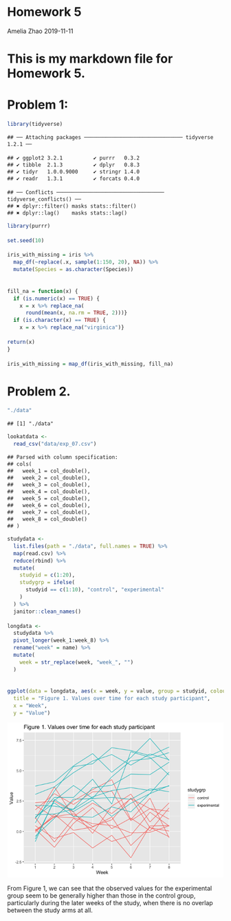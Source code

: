 Homework 5
================
Amelia Zhao
2019-11-11

# This is my markdown file for Homework 5.

# Problem 1:

``` r
library(tidyverse)
```

    ## ── Attaching packages ──────────────────────────────── tidyverse 1.2.1 ──

    ## ✔ ggplot2 3.2.1          ✔ purrr   0.3.2     
    ## ✔ tibble  2.1.3          ✔ dplyr   0.8.3     
    ## ✔ tidyr   1.0.0.9000     ✔ stringr 1.4.0     
    ## ✔ readr   1.3.1          ✔ forcats 0.4.0

    ## ── Conflicts ─────────────────────────────────── tidyverse_conflicts() ──
    ## ✖ dplyr::filter() masks stats::filter()
    ## ✖ dplyr::lag()    masks stats::lag()

``` r
library(purrr)

set.seed(10)

iris_with_missing = iris %>% 
  map_df(~replace(.x, sample(1:150, 20), NA)) %>%
  mutate(Species = as.character(Species)) 


fill_na = function(x) {
  if (is.numeric(x) == TRUE) {
    x = x %>% replace_na(
      round(mean(x, na.rm = TRUE, 2)))}
  if (is.character(x) == TRUE) {
    x = x %>% replace_na("virginica")}
  
return(x)
}

iris_with_missing = map_df(iris_with_missing, fill_na)
```

# Problem 2.

``` r
"./data"
```

    ## [1] "./data"

``` r
lookatdata <-
  read_csv("data/exp_07.csv")
```

    ## Parsed with column specification:
    ## cols(
    ##   week_1 = col_double(),
    ##   week_2 = col_double(),
    ##   week_3 = col_double(),
    ##   week_4 = col_double(),
    ##   week_5 = col_double(),
    ##   week_6 = col_double(),
    ##   week_7 = col_double(),
    ##   week_8 = col_double()
    ## )

``` r
studydata <-
  list.files(path = "./data", full.names = TRUE) %>% 
  map(read.csv) %>% 
  reduce(rbind) %>% 
  mutate(
    studyid = c(1:20),
    studygrp = ifelse(
      studyid == c(1:10), "control", "experimental"
    )
  ) %>% 
  janitor::clean_names()

longdata <-
  studydata %>% 
  pivot_longer(week_1:week_8) %>% 
  rename("week" = name) %>% 
  mutate(
    week = str_replace(week, "week_", "")
  )
  

ggplot(data = longdata, aes(x = week, y = value, group = studyid, colour = studygrp)) + geom_line() + labs(
  title = "Figure 1. Values over time for each study participant",
  x = "Week",
  y = "Value") 
```

![](p8105_hw5_az2356_files/figure-gfm/unnamed-chunk-2-1.png)<!-- -->

From Figure 1, we can see that the observed values for the experimental
group seem to be generally higher than those in the control group,
particularly during the later weeks of the study, when there is no
overlap between the study arms at all.
